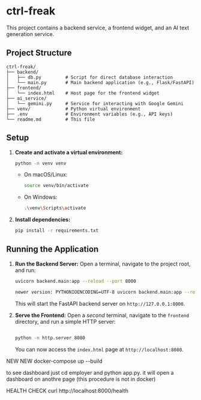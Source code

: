 # ctrl-freak

This project contains a backend service, a frontend widget, and an AI text generation service.

## Project Structure
```
ctrl-freak/
├── backend/
│   ├── db.py         # Script for direct database interaction
│   └── main.py       # Main backend application (e.g., Flask/FastAPI)
├── frontend/
│   └── index.html    # Host page for the frontend widget
├── ai_service/
│   └── gemini.py     # Service for interacting with Google Gemini
├── venv/             # Python virtual environment
├── .env              # Environment variables (e.g., API keys)
└── readme.md         # This file
```

## Setup

1.  **Create and activate a virtual environment:**
    ```bash
    python -m venv venv
    ```
    *   On macOS/Linux:
        ```bash
        source venv/bin/activate
        ```
    *   On Windows:
        ```bash
        .\venv\Scripts\activate
        ```

2.  **Install dependencies:**
    ```bash
    pip install -r requirements.txt
    ```

## Running the Application

1.  **Run the Backend Server:**
    Open a terminal, navigate to the project root, and run:
    ```bash
    uvicorn backend.main:app --reload --port 8000

    newer version: PYTHONIOENCODING=UTF-8 uvicorn backend.main:app --reload --port 8000
    ```
    This will start the FastAPI backend server on `http://127.0.0.1:8000`.

2.  **Serve the Frontend:**
    Open a *second* terminal, navigate to the `frontend` directory, and run a simple HTTP server:
    ```bash

    python -m http.server 8080
    ```
    You can now access the `index.html` page at `http://localhost:8080`.




NEW NEW
docker-compose up --build



to see dashboard just cd employer and python app.py. it will open a dashboard on anothre page (this procedure is not in docker)

HEALTH CHECK
curl http://localhost:8000/health